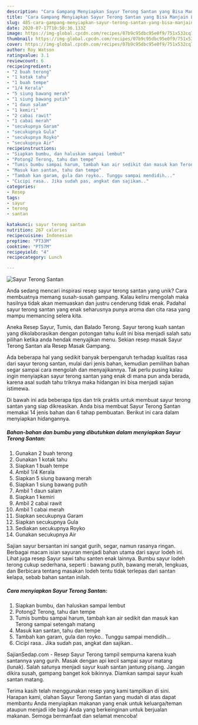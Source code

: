 ```yaml
---
description: "Cara Gampang Menyiapkan Sayur Terong Santan yang Bisa Manjain Lidah"
title: "Cara Gampang Menyiapkan Sayur Terong Santan yang Bisa Manjain Lidah"
slug: 485-cara-gampang-menyiapkan-sayur-terong-santan-yang-bisa-manjain-lidah
date: 2020-07-17T10:50:36.133Z
image: https://img-global.cpcdn.com/recipes/07b9c95dbc95e0f9/751x532cq70/sayur-terong-santan-foto-resep-utama.jpg
thumbnail: https://img-global.cpcdn.com/recipes/07b9c95dbc95e0f9/751x532cq70/sayur-terong-santan-foto-resep-utama.jpg
cover: https://img-global.cpcdn.com/recipes/07b9c95dbc95e0f9/751x532cq70/sayur-terong-santan-foto-resep-utama.jpg
author: Roy Watson
ratingvalue: 3.1
reviewcount: 6
recipeingredient:
- "2 buah terong"
- "1 kotak tahu"
- "1 buah tempe"
- "1/4 Kerala"
- "5 siung bawang merah"
- "1 siung bawang putih"
- "1 daun salam"
- "1 kemiri"
- "2 cabai rawit"
- "1 cabai merah"
- "secukupnya Garam"
- "secukupnya Gula"
- "secukupnya Royko"
- "secukupnya Air"
recipeinstructions:
- "Siapkan bumbu, dan haluskan sampai lembut"
- "Potong2 Terong, tahu dan tempe"
- "Tumis bumbu sampai harum, tambah kan air sedikit dan masuk kan Terong sampai setengah matang"
- "Masuk kan santan, tahu dan tempe"
- "Tambah kan garam, gula dan royko.. Tunggu sampai mendidih..."
- "Cicipi rasa.. Jika sudah pas, angkat dan sajikan.."
categories:
- Resep
tags:
- sayur
- terong
- santan

katakunci: sayur terong santan 
nutrition: 267 calories
recipecuisine: Indonesian
preptime: "PT33M"
cooktime: "PT57M"
recipeyield: "4"
recipecategory: Lunch

---
```



![Sayur Terong Santan](https://img-global.cpcdn.com/recipes/07b9c95dbc95e0f9/751x532cq70/sayur-terong-santan-foto-resep-utama.jpg)

Anda sedang mencari inspirasi resep sayur terong santan yang unik? Cara membuatnya memang susah-susah gampang. Kalau keliru mengolah maka hasilnya tidak akan memuaskan dan justru cenderung tidak enak. Padahal sayur terong santan yang enak seharusnya punya aroma dan cita rasa yang mampu memancing selera kita.

Aneka Resep Sayur, Tumis, dan Balado Terong. Sayur terong kuah santan yang dikolaborasikan dengan potongan tahu kulit ini bisa menjadi salah satu pilihan ketika anda hendak menyajikan menu. Sekian resep masak Sayur Terong Santan ala Resep Masak Gampang.

Ada beberapa hal yang sedikit banyak berpengaruh terhadap kualitas rasa dari sayur terong santan, mulai dari jenis bahan, kemudian pemilihan bahan segar sampai cara mengolah dan menyajikannya. Tak perlu pusing kalau ingin menyiapkan sayur terong santan yang enak di mana pun anda berada, karena asal sudah tahu triknya maka hidangan ini bisa menjadi sajian istimewa.


Di bawah ini ada beberapa tips dan trik praktis untuk membuat sayur terong santan yang siap dikreasikan. Anda bisa membuat Sayur Terong Santan memakai 14 jenis bahan dan 6 tahap pembuatan. Berikut ini cara dalam menyiapkan hidangannya.

<!--inarticleads1-->

##### Bahan-bahan dan bumbu yang dibutuhkan dalam menyiapkan Sayur Terong Santan:

1. Gunakan 2 buah terong
1. Gunakan 1 kotak tahu
1. Siapkan 1 buah tempe
1. Ambil 1/4 Kerala
1. Siapkan 5 siung bawang merah
1. Siapkan 1 siung bawang putih
1. Ambil 1 daun salam
1. Siapkan 1 kemiri
1. Ambil 2 cabai rawit
1. Ambil 1 cabai merah
1. Siapkan secukupnya Garam
1. Siapkan secukupnya Gula
1. Sediakan secukupnya Royko
1. Gunakan secukupnya Air


Sajian sayur bersantan ini sangat gurih, segar, namun rasanya ringan. Berbagai macam isian sayuran menjadi bahan utama dari sayur lodeh ini. Lihat juga resep Sayur sawi tahu santen enak lainnya. Bumbu sayur lodeh terong cukup sederhana, seperti : bawang putih, bawang merah, lengkuas, dan Berbicara tentang masakan lodeh tentu tidak terlepas dari santan kelapa, sebab bahan santan inilah. 

<!--inarticleads2-->

##### Cara menyiapkan Sayur Terong Santan:

1. Siapkan bumbu, dan haluskan sampai lembut
1. Potong2 Terong, tahu dan tempe
1. Tumis bumbu sampai harum, tambah kan air sedikit dan masuk kan Terong sampai setengah matang
1. Masuk kan santan, tahu dan tempe
1. Tambah kan garam, gula dan royko.. Tunggu sampai mendidih...
1. Cicipi rasa.. Jika sudah pas, angkat dan sajikan..


SajianSedap.com - Resep Sayur Terong tampil sempurna karena kuah santannya yang gurih. Masak dengan api kecil sampai sayur matang (lunak). Salah satunya menjadi sayur kuah santan jantung pisang. Jangan dikira susah, gampang banget kok bikinnya. Diamkan sampai sayur kuah santan matang. 

Terima kasih telah menggunakan resep yang kami tampilkan di sini. Harapan kami, olahan Sayur Terong Santan yang mudah di atas dapat membantu Anda menyiapkan makanan yang enak untuk keluarga/teman ataupun menjadi ide bagi Anda yang berkeinginan untuk berjualan makanan. Semoga bermanfaat dan selamat mencoba!
